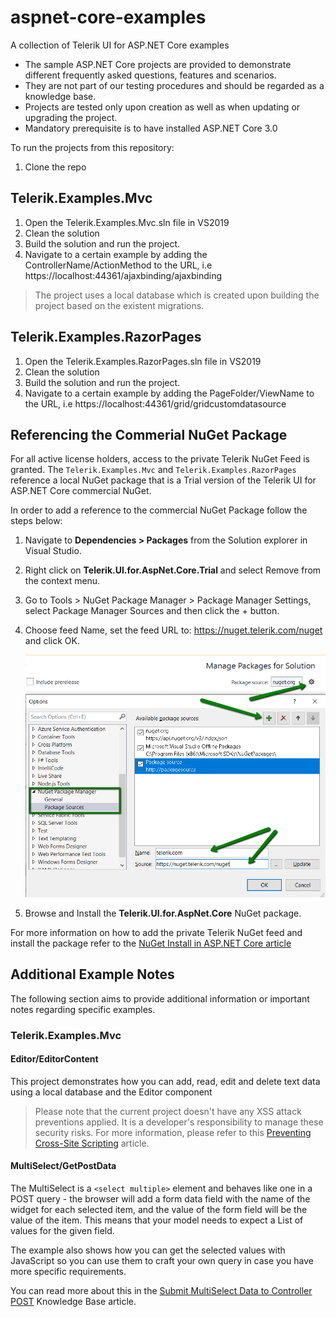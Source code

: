 # aspnet-core-examples
A collection of Telerik UI for ASP.NET Core examples

- The sample ASP.NET Core projects are provided to demonstrate different frequently asked questions, features and scenarios.
- They are not part of our testing procedures and should be regarded as a knowledge base.
- Projects are tested only upon creation as well as when updating or upgrading the project.
- Mandatory prerequisite is to have installed ASP.NET Core 3.0

To run the projects from this repository:

1. Clone the repo

## Telerik.Examples.Mvc

1. Open the Telerik.Examples.Mvc.sln file in VS2019 
2. Clean the solution
3. Build the solution and run the project.
4. Navigate to a certain example by adding the ControllerName/ActionMethod to the URL, i.e https://localhost:44361/ajaxbinding/ajaxbinding

> The project uses a local database which is created upon building the project based on the existent migrations.

## Telerik.Examples.RazorPages

1. Open the Telerik.Examples.RazorPages.sln file in VS2019 
2. Clean the solution
3. Build the solution and run the project.
4. Navigate to a certain example by adding the PageFolder/ViewName to the URL, i.e https://localhost:44361/grid/gridcustomdatasource

## Referencing the Commerial NuGet Package

For all active license holders, access to the private Telerik NuGet Feed is granted. The `Telerik.Examples.Mvc` and `Telerik.Examples.RazorPages` reference a local NuGet package that is a Trial version of the Telerik UI for ASP.NET Core commercial NuGet. 

In order to add a reference to the commercial NuGet Package follow the steps below:
 
1. Navigate to **Dependencies > Packages** from the Solution explorer in Visual Studio.
1. Right click on **Telerik.UI.for.AspNet.Core.Trial** and select Remove from the context menu.
1. Go to Tools > NuGet Package Manager > Package Manager Settings, select Package Manager Sources and then click the + button.
1. Choose feed Name, set the feed URL to: https://nuget.telerik.com/nuget and click OK.

    ![KendoUIResources](images/add-nuget-package-source.png)

1. Browse and Install the **Telerik.UI.for.AspNet.Core** NuGet package.

For more information on how to add the private Telerik NuGet feed and install the package refer to the [NuGet Install in ASP.NET Core article](https://docs.telerik.com/aspnet-core/getting-started/installation/nuget-install)

## Additional Example Notes

The following section aims to provide additional information or important notes regarding specific examples. 

### Telerik.Examples.Mvc

#### Editor/EditorContent

This project demonstrates how you can add, read, edit and delete text data using a local database and the Editor component

> Please note that the current project doesn't have any XSS attack preventions applied. It is a developer's responsibility to manage these security risks. For more information, please refer to this [Preventing Cross-Site Scripting](https://docs.telerik.com/kendo-ui/controls/editors/editor/preventing-xss) article.

#### MultiSelect/GetPostData

The MultiSelect is a `<select multiple>` element and behaves like one in a POST query - the browser will add a form data field with the name of the widget for each selected item, and the value of the form field will be the value of the item. This means that your model needs to expect a List of values for the given field.

The example also shows how you can get the selected values with JavaScript so you can use them to craft your own query in case you have more specific requirements.

You can read more about this in the [Submit MultiSelect Data to Controller POST](https://docs.telerik.com/aspnet-core/knowledge-base/multiselect-post-data-values) Knowledge Base article.

